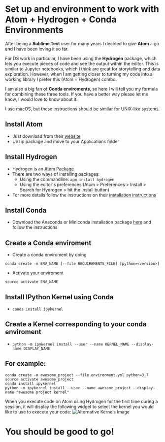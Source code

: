 # Set up and environment to work with Atom + Hydrogen + Conda Environments
After being a **Sublime Text** user for many years I decided to give **Atom** a go and I have been loving it so far.

For DS work in particular, I have been using the **Hydrogen** package, which lets you execute pieces of code and see the output within the editor. This is similar to Jupyter notebooks, which I think are great for storytelling and data exploration. However, when I am getting closer to turning my code into a working library I prefer this (Atom + Hydrogen) combo.

I am also a big fan of **Conda enviroments**, so here I will tell you my formula for combining these three tools. If you have a better way please let me know, I would love to know about it.

I use macOS, but these instructions should be similar for UNIX-like systems.

## Install Atom
- Just download from their [website](https://atom.io/)
- Unzip package and move to your Applications folder

## Install Hydrogen
- Hydrogen is an [Atom Package](https://flight-manual.atom.io/using-atom/sections/atom-packages/)
- There are two ways of installing packages:
    - Using the commandline: `apm install hydrogen`
    - Using the editor's preferences (Atom > Preferences > Install > Search for Hydrogen > hit the Install button)
- For more details follow the instructions on their [installation instructions](https://nteract.gitbooks.io/hydrogen/docs/Installation.html)

## Install Conda
- Download the Anaconda or Miniconda installation package [here](https://conda.io/docs/user-guide/install/macos.html#installing-on-macos) and follow the instructions

## Create a Conda enviroment
- Create a conda enviroment by doing

`conda create -n ENV_NAME [--file REQUIREMENTS_FILE] [python=<version>]`

- Activate your enviroment

`source activate ENV_NAME`

## Install IPython Kernel using Conda
- `conda install ipykernel`

## Create a Kernel corresponding to your conda enviroment
- `python -m ipykernel install --user --name KERNEL_NAME --display-name DISPLAY_NAME`

## For example:
```console
conda create -n awesome_project --file environment.yml python=3.7
source activate awesome_project
conda install ipykernel
python -m ipykernel install --user --name awesome_project --display-name "awesome project kernel"
```

When you execute code on Atom using Hydrogen for the first time during a session, it will display the following widget to select the kernel you would like to use to execute your code:
![Alternative Kernels Image](https://github.com/likethereisnobox/ds-tutorials/blob/master/img/multiple_kernels.png "Alternative kernels selection")

# You should be good to go!
